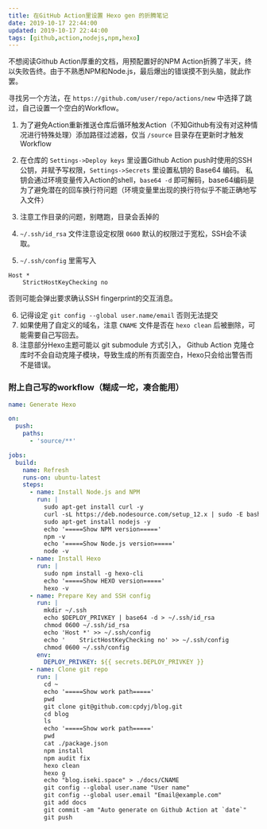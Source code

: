 ```yaml
---
title: 在GitHub Action里设置 Hexo gen 的折腾笔记
date: 2019-10-17 22:44:00
updated: 2019-10-17 22:44:00
tags: [github,action,nodejs,npm,hexo]
---
```


不想阅读Github Action厚重的文档，用预配置好的NPM Action折腾了半天，终以失败告终。由于不熟悉NPM和Node.js，最后爆出的错误摸不到头脑，就此作罢。

寻找另一个方法，在 `https://github.com/user/repo/actions/new` 中选择了跳过，自己设置一个空白的Workflow。

1. 为了避免Action重新推送仓库后循环触发Action（不知Github有没有对这种情况进行特殊处理）添加路径过滤器，仅当 `/source` 目录存在更新时才触发 Workflow

2. 在仓库的 `Settings->Deploy keys` 里设置Github Action push时使用的SSH公钥，并赋予写权限，`Settings->Secrets` 里设置私钥的 Base64 编码。
私钥会通过环境变量传入Action的shell，`base64 -d` 即可解码，base64编码是为了避免潜在的回车换行符问题（环境变量里出现的换行符似乎不能正确地写入文件）

3. 注意工作目录的问题，别瞎跑，目录会丢掉的

4. `~/.ssh/id_rsa` 文件注意设定权限 `0600` 默认的权限过于宽松，SSH会不读取。

5. `~/.ssh/config` 里需写入 
```
Host *
    StrictHostKeyChecking no
```
否则可能会弹出要求确认SSH fingerprint的交互消息。

6. 记得设定 `git config --global user.name/email` 否则无法提交
7. 如果使用了自定义的域名，注意 `CNAME` 文件是否在 `hexo clean` 后被删除，可能需要自己写回去。
9. 注意部分Hexo主题可能以 git submodule 方式引入， Github Action 克隆仓库时不会自动克隆子模块，导致生成的所有页面空白，Hexo只会给出警告而不是错误。


### 附上自己写的workflow（糊成一坨，凑合能用）

```yaml
name: Generate Hexo

on:
  push: 
    paths: 
      - 'source/**'

jobs: 
  build: 
    name: Refresh
    runs-on: ubuntu-latest
    steps:
      - name: Install Node.js and NPM
        run: |
          sudo apt-get install curl -y
          curl -sL https://deb.nodesource.com/setup_12.x | sudo -E bash -
          sudo apt-get install nodejs -y
          echo '=====Show NPM version====='
          npm -v
          echo '=====Show Node.js version====='
          node -v
      - name: Install Hexo
        run: |
          sudo npm install -g hexo-cli
          echo '=====Show HEXO version====='
          hexo -v
      - name: Prepare Key and SSH config
        run: |
          mkdir ~/.ssh
          echo $DEPLOY_PRIVKEY | base64 -d > ~/.ssh/id_rsa
          chmod 0600 ~/.ssh/id_rsa
          echo 'Host *' >> ~/.ssh/config
          echo '    StrictHostKeyChecking no' >> ~/.ssh/config
          chmod 0600 ~/.ssh/config
        env: 
          DEPLOY_PRIVKEY: ${{ secrets.DEPLOY_PRIVKEY }}
      - name: Clone git repo
        run: |
          cd ~
          echo '=====Show work path====='
          pwd
          git clone git@github.com:cpdyj/blog.git
          cd blog
          ls
          echo '=====Show work path====='
          pwd
          cat ./package.json
          npm install
          npm audit fix
          hexo clean
          hexo g
          echo "blog.iseki.space" > ./docs/CNAME
          git config --global user.name "User name"
          git config --global user.email "Email@example.com"
          git add docs
          git commit -am "Auto generate on Github Action at `date`"
          git push
```
